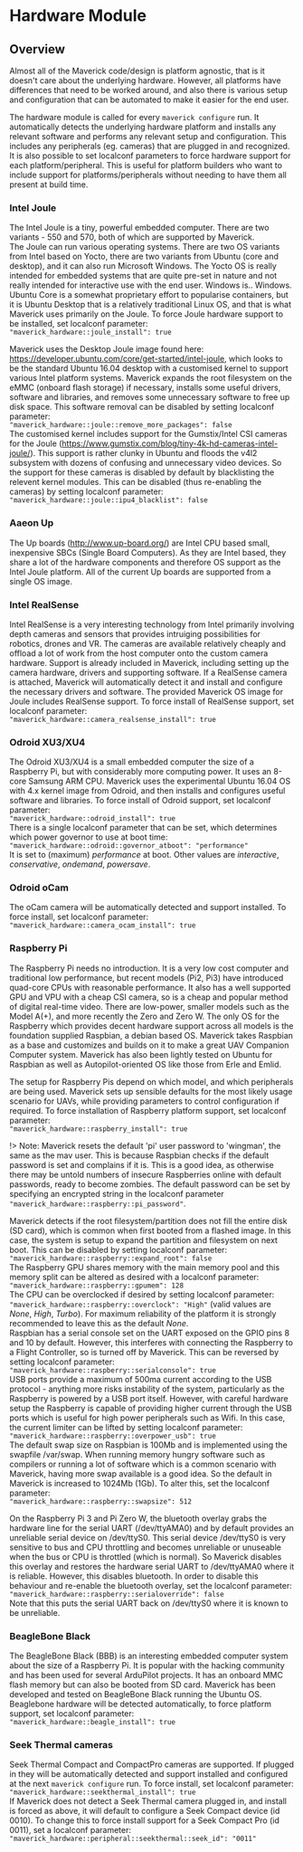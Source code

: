 # Hardware Module

## Overview
Almost all of the Maverick code/design is platform agnostic, that is it doesn't care about the underlying hardware.  However, all platforms have differences that need to be worked around, and also there is various setup and configuration that can be automated to make it easier for the end user.  

The hardware module is called for every `maverick configure` run.  It automatically detects the underlying hardware platform and installs any relevant software and performs any relevant setup and configuration.  This includes any peripherals (eg. cameras) that are plugged in and recognized.  
It is also possible to set localconf parameters to force hardware support for each platform/peripheral.  This is useful for platform builders who want to include support for platforms/peripherals without needing to have them all present at build time.

### Intel Joule
The Intel Joule is a tiny, powerful embedded computer.  There are two variants - 550 and 570, both of which are supported by Maverick.  
The Joule can run various operating systems.  There are two OS variants from Intel based on Yocto, there are two variants from Ubuntu (core and desktop), and it can also run Microsoft Windows.  The Yocto OS is really intended for embedded systems that are quite pre-set in nature and not really intended for interactive use with the end user.  Windows is.. Windows.  Ubuntu Core is a somewhat proprietary effort to popularise containers, but it is Ubuntu Desktop that is a relatively traditional Linux OS, and that is what Maverick uses primarily on the Joule.  To force Joule hardware support to be installed, set localconf parameter:  
`"maverick_hardware::joule_install": true`

Maverick uses the Desktop Joule image found here: https://developer.ubuntu.com/core/get-started/intel-joule, which looks to be the standard Ubuntu 16.04 desktop with a customised kernel to support various Intel platform systems.  Maverick expands the root filesystem on the eMMC (onboard flash storage) if necessary, installs some useful drivers, software and libraries, and removes some unnecessary software to free up disk space.  This software removal can be disabled by setting localconf parameter:  
`"maverick_hardware::joule::remove_more_packages": false`  
The customised kernel includes support for the Gumstix/Intel CSI cameras for the Joule (https://www.gumstix.com/blog/tiny-4k-hd-cameras-intel-joule/).  This support is rather clunky in Ubuntu and floods the v4l2 subsystem with dozens of confusing and unnecessary video devices.  So the support for these cameras is disabled by default by blacklisting the relevent kernel modules.  This can be disabled (thus re-enabling the cameras) by setting localconf parameter:  
`"maverick_hardware::joule::ipu4_blacklist": false`  

### Aaeon Up
The Up boards (http://www.up-board.org/) are Intel CPU based small, inexpensive SBCs (Single Board Computers).  As they are Intel based, they share a lot of the hardware components and therefore OS support as the Intel Joule platform.  All of the current Up boards are supported from a single OS image.

### Intel RealSense
Intel RealSense is a very interesting technology from Intel primarily involving depth cameras and sensors that provides intruiging possibilities for robotics, drones and VR.  The cameras are available relatively cheaply and offload a lot of work from the host computer onto the custom camera hardware.  Support is already included in Maverick, including setting up the camera hardware, drivers and supporting software.  If a RealSense camera is attached, Maverick will automatically detect it and install and configure the necessary drivers and software.  The provided Maverick OS image for Joule includes RealSense support.  To force install of RealSense support, set localconf parameter:  
`"maverick_hardware::camera_realsense_install": true`

### Odroid XU3/XU4
The Odroid XU3/XU4 is a small embedded computer the size of a Raspberry Pi, but with considerably more computing power.  It uses an 8-core Samsung ARM CPU.  Maverick uses the experimental Ubuntu 16.04 OS with 4.x kernel image from Odroid, and then installs and configures useful software and libraries.  To force install of Odroid support, set localconf parameter:  
`"maverick_hardware::odroid_install": true`  
There is a single localconf parameter that can be set, which determines which power governor to use at boot time:  
`"maverick_hardware::odroid::governor_atboot": "performance"`  
It is set to (maximum) *performance* at boot.  Other values are *interactive*, *conservative*, *ondemand*, *powersave*.
### Odroid oCam
The oCam camera will be automatically detected and support installed.  To force install, set localconf parameter:  
`"maverick_hardware::camera_ocam_install": true`

### Raspberry Pi
The Raspberry Pi needs no introduction.  It is a very low cost computer and traditional low performance, but recent models (Pi2, Pi3) have introduced quad-core CPUs with reasonable performance.  It also has a well supported GPU and VPU with a cheap CSI camera, so is a cheap and popular method of digital real-time video.  There are low-power, smaller models such as the Model A(+), and more recently the Zero and Zero W.  The only OS for the Raspberry which provides decent hardware support across all models is the foundation supplied Raspbian, a debian based OS.  Maverick takes Raspbian as a base and customizes and builds on it to make a great UAV Companion Computer system.  Maverick has also been lightly tested on Ubuntu for Raspbian as well as Autopilot-oriented OS like those from Erle and Emlid.

The setup for Raspberry Pis depend on which model, and which peripherals are being used.  Maverick sets up sensible defaults for the most likely usage scenario for UAVs, while providing parameters to control configuration if required.  To force installation of Raspberry platform support, set localconf parameter:  
`"maverick_hardware::raspberry_install": true`

!> Note: Maverick resets the default 'pi' user password to 'wingman', the same as the mav user.  This is because Raspbian checks if the default password is set and complains if it is.  This is a good idea, as otherwise there may be untold numbers of insecure Raspberries online with default passwords, ready to become zombies.  The default password can be set by specifying an encrypted string in the localconf parameter `"maverick_hardware::raspberry::pi_password"`.

Maverick detects if the root filesystem/partition does not fill the entire disk (SD card), which is common when first booted from a flashed image.  In this case, the system is setup to expand the partition and filesystem on next boot.  This can be disabled by setting localconf parameter:  
`"maverick_hardware::raspberry::expand_root": false`  
The Raspberry GPU shares memory with the main memory pool and this memory split can be altered as desired with a localconf parameter:  
`"maverick_hardware::raspberry::gpumem": 128`  
The CPU can be overclocked if desired by setting localconf parameter:  
`"maverick_hardware::raspberry::overclock": "High"` (valid values are *None*, *High*, *Turbo*). For maximum reliability of the platform it is strongly recommended to leave this as the default *None*.  
Raspbian has a serial console set on the UART exposed on the GPIO pins 8 and 10 by default.  However, this interferes with connecting the Raspberry to a Flight Controller, so is turned off by Maverick.  This can be reversed by setting localconf parameter:  
`"maverick_hardware::raspberry::serialconsole": true`  
USB ports provide a maximum of 500ma current according to the USB protocol - anything more risks instability of the system, particularly as the Raspberry is powered by a USB port itself.  However, with careful hardware setup the Raspberry is capable of providing higher current through the USB ports which is useful for high power peripherals such as Wifi.  In this case, the current limiter can be lifted by setting localconf parameter:  
`"maverick_hardware::raspberry::overpower_usb": true`  
The default swap size on Raspbian is 100Mb and is implemented using the swapfile /var/swap.  When running memory hungry software such as compilers or running a lot of software which is a common scenario with Maverick, having more swap available is a good idea.  So the default in Maverick is increased to 1024Mb (1Gb).  To alter this, set the localconf parameter:  
`"maverick_hardware::raspberry::swapsize": 512`

On the Raspberry Pi 3 and Pi Zero W, the bluetooth overlay grabs the hardware line for the serial UART (/dev/ttyAMA0) and by default provides an unreliable serial device on /dev/ttyS0.  This serial device /dev/ttyS0 is very sensitive to bus and CPU throttling and becomes unreliable or unuseable when the bus or CPU is throttled (which is normal).  So Maverick disables this overlay and restores the hardware serial UART to /dev/ttyAMA0 where it is reliable.  However, this disables bluetooth.  In order to disable this behaviour and re-enable the bluetooth overlay, set the localconf parameter:  
`"maverick_hardware::raspberry::serialoverride": false`  
Note that this puts the serial UART back on /dev/ttyS0 where it is known to be unreliable.

### BeagleBone Black
The BeagleBone Black (BBB) is an interesting embedded computer system about the size of a Raspberry Pi.  It is popular with the hacking community and has been used for several ArduPilot projects.  It has an onboard MMC flash memory but can also be booted from SD card.  Maverick has been developed and tested on BeagleBone Black running the Ubuntu OS.  Beaglebone hardware will be detected automatically, to force platform support, set localconf parameter:  
`"maverick_hardware::beagle_install": true`  

### Seek Thermal cameras
Seek Thermal Compact and CompactPro cameras are supported.  If plugged in they will be automatically detected and support installed and configured at the next `maverick configure` run.  To force install, set localconf parameter:  
`"maverick_hardware::seekthermal_install": true`  
If Maverick does not detect a Seek Thermal camera plugged in, and install is forced as above, it will default to configure a Seek Compact device (id 0010).  To change this to force install support for a Seek Compact Pro (id 0011), set a localconf parameter:  
`"maverick_hardware::peripheral::seekthermal::seek_id": "0011"`  
